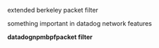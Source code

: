 
extended berkeley packet filter

something important in datadog network features

**datadognpm****bpf****packet filter**